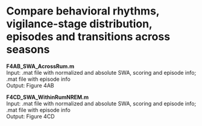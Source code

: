 # Compare behavioral rhythms, vigilance-stage distribution, episodes and transitions across seasons
        
**F4AB_SWA_AcrossRum.m**   
Input: .mat file with normalized and absolute SWA, scoring and episode info; .mat file with episode info  
Output: Figure 4AB  


**F4CD_SWA_WithinRumNREM.m**  
Input: .mat file with normalized and absolute SWA, scoring and episode info; .mat file with episode info   
Output: Figure 4CD 

